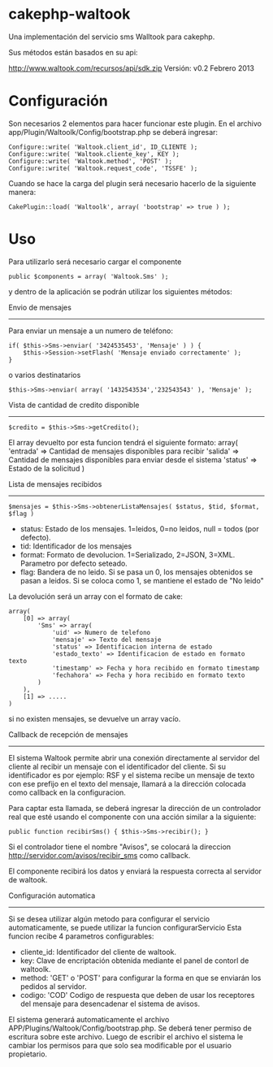 cakephp-waltook
===============

Una implementación del servicio sms Walltook para cakephp.

Sus métodos están basados en su api:

http://www.waltook.com/recursos/api/sdk.zip
Versión: v0.2 Febrero 2013

Configuración
=============

Son necesarios 2 elementos para hacer funcionar este plugin. En el archivo app/Plugin/Waltoolk/Config/bootstrap.php
se deberá ingresar:

```
Configure::write( 'Waltook.client_id', ID_CLIENTE );
Configure::write( 'Waltook.cliente_key', KEY );
Configure::write( 'Waltook.method', 'POST' );
Configure::write( 'Waltook.request_code', 'TSSFE' );
```

Cuando se hace la carga del plugin será necesario hacerlo de la siguiente manera:

```
CakePlugin::load( 'Waltoolk', array( 'bootstrap' => true ) );
```

Uso
===

Para utilizarlo será necesario cargar el componente

```
public $components = array( 'Waltook.Sms' );
```

y dentro de la aplicación se podrán utilizar los siguientes métodos:

Envio de mensajes
----- -- --------

Para enviar un mensaje a un numero de teléfono:
```
if( $this->Sms->enviar( '3424535453', 'Mensaje' ) ) {
	$this->Session->setFlash( 'Mensaje enviado correctamente' );
}
```

o varios destinatarios

```
$this->Sms->enviar( array( '1432543534','232543543' ), 'Mensaje' );
```

Vista de cantidad de credito disponible
----- -- -------- -- ------- ----------

```
$credito = $this->Sms->getCredito();
```

El array devuelto por esta funcion tendrá el siguiente formato:
array(
	'entrada' => Cantidad de mensajes disponibles para recibir
	'salida' => Cantidad de mensajes disponibles para enviar desde el sistema
	'status' => Estado de la solicitud
)

Lista de mensajes recibidos
----- -- -------- ---------

```
$mensajes = $this->Sms->obtenerListaMensajes( $status, $tid, $format, $flag )
```

* status: Estado de los mensajes. 1=leidos, 0=no leidos, null = todos (por defecto).
* tid: Identificador de los mensajes
* format: Formato de devolucion. 1=Serializado, 2=JSON, 3=XML. Parametro por defecto seteado.
* flag: Bandera de no leido. Si se pasa un 0, los mensajes obtenidos se pasan a leidos. Si se coloca como 1, se mantiene el estado de "No leido"

La devolución será un array con el formato de cake:

```
array(
    [0] => array(
        'Sms' => array(
            'uid' => Numero de telefono
            'mensaje' => Texto del mensaje
            'status' => Identificacion interna de estado
            'estado_texto' => Identificacion de estado en formato texto
            'timestamp' => Fecha y hora recibido en formato timestamp
            'fechahora' => Fecha y hora recibido en formato texto
        )
    ),
    [1] => .....
)
```

si no existen mensajes, se devuelve un array vacío.

Callback de recepción de mensajes
-------- -- --------- -- --------

El sistema Waltook permite abrir una conexión directamente al servidor del cliente al recibir un mensaje con el identificador del cliente.
Si su identificador es por ejemplo: RSF y el sistema recibe un mensaje de texto con ese prefijo en el texto del mensaje, llamará a la dirección colocada como callback en la configuracion.

Para captar esta llamada, se deberá ingresar la dirección de un controlador real que esté usando el componente con una acción similar a la siguiente:

```
public function recibirSms() { $this->Sms->recibir(); }
```

Si el controlador tiene el nombre "Avisos", se colocará la direccion http://servidor.com/avisos/recibir_sms como callback.

El componente recibirá los datos y enviará la respuesta correcta al servidor de waltook.

Configuración automatica
------------- ----------

Si se desea utilizar algún metodo para configurar el servicio automaticamente, se puede utilizar la funcion configurarServicio
Esta funcion recibe 4 parametros configurables:
* cliente_id: Identificador del cliente de waltook.
* key: Clave de encriptación obtenida mediante el panel de contorl de waltoolk.
* method: 'GET' o 'POST' para configurar la forma en que se enviarán los pedidos al servidor.
* codigo: 'COD' Codigo de respuesta que deben de usar los receptores del mensaje para desencadenar el sistema de avisos.

El sistema generará automaticamente el archivo APP/Plugins/Waltook/Config/bootstrap.php.
Se deberá tener permiso de escritura sobre este archivo. Luego de escribir el archivo el sistema le cambiar los permisos para que solo sea modificable por el usuario propietario.

